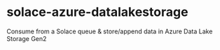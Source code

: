 # solace-azure-datalakestorage
Consume from a Solace queue &amp; store/append data in Azure Data Lake Storage Gen2
